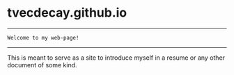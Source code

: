 # tvecdecay.github.io
<hr>

```bash
Welcome to my web-page!
```
<hr>

This is meant to serve as a site to introduce myself in a resume or any other document of some kind.
